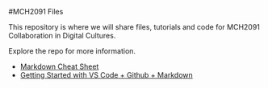 #MCH2091 Files

This repository is where we will share files, tutorials and code for MCH2091 Collaboration in Digital Cultures.

Explore the repo for more information.
* [Markdown Cheat Sheet](/tutorials/markdown-cheat-sheet.md)
* [Getting Started with VS Code + Github + Markdown](/tutorials/demo_sample.md)